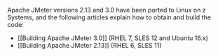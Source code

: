 <!---PACKAGE:Apache JMeter--->
<!---DISTRO:SLES 12:3.0--->
<!---DISTRO:SLES 11:2.13--->
<!---DISTRO:RHEL 7.1:3.0--->
<!---DISTRO:RHEL 6.6:2.13--->
<!---DISTRO:Ubuntu 16.x:3.0--->

Apache JMeter versions 2.13 and 3.0 have been ported to Linux on z Systems, and the following articles explain how to obtain and build the code:

- [[Building Apache JMeter 3.0]] (RHEL 7, SLES 12 and Ubuntu 16.x)
- [[Building Apache JMeter 2.13]] (RHEL 6, SLES 11)

